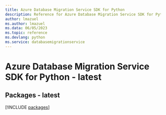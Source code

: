 ```yaml
---
title: Azure Database Migration Service SDK for Python
description: Reference for Azure Database Migration Service SDK for Python
author: lmazuel
ms.author: lmazuel
ms.data: 06/05/2023
ms.topic: reference
ms.devlang: python
ms.service: databasemigrationservice
---
```

# Azure Database Migration Service SDK for Python - latest
## Packages - latest
[!INCLUDE [packages](database-migration-service-index.md)]